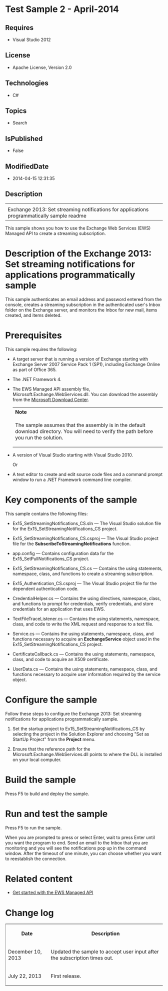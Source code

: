 # Test Sample 2 - April-2014
## Requires
* Visual Studio 2012
## License
* Apache License, Version 2.0
## Technologies
* C#
## Topics
* Search
## IsPublished
* False
## ModifiedDate
* 2014-04-15 12:31:35
## Description

<div id="header">
<table id="bottomTable" cellpadding="0" cellspacing="0">
<tbody>
<tr id="headerTableRow1">
<td align="left"><span id="runningHeaderText"></span></td>
</tr>
<tr id="headerTableRow2">
<td align="left"><span id="nsrTitle">Exchange 2013: Set streaming notifications for applications programmatically sample readme</span>
</td>
</tr>
</tbody>
</table>
</div>
<div id="mainSection">
<div id="mainBody">
<p></p>
<div>
<p>This sample shows you how to use the Exchange Web Services (EWS) Managed API to create a streaming subscription.</p>
</div>
<h1>Description of the Exchange 2013: Set streaming notifications for applications programmatically sample</h1>
<div id="sectionSection0" name="collapseableSection">
<p>This sample authenticates an email address and password entered from the console, creates a streaming subscription in the authenticated user's Inbox folder on the Exchange server, and monitors the Inbox for new mail, items created, and items deleted.
</p>
</div>
<h1>Prerequisites</h1>
<div id="sectionSection1" name="collapseableSection">
<p>This sample requires the following:</p>
<ul>
<li>
<p>A target server that is running a version of Exchange starting with Exchange Server 2007 Service Pack 1 (SP1), including Exchange Online as part of Office 365.</p>
</li><li>
<p>The .NET Framework 4.</p>
</li><li>
<p>The EWS Managed API assembly file, Microsoft.Exchange.WebServices.dll. You can download the assembly from the
<a href="http://go.microsoft.com/fwlink/?LinkID=255472" target="_blank">Microsoft Download Center</a>.</p>
<div>
<table width="100%" cellspacing="0" cellpadding="0">
<tbody>
<tr>
<th align="left"><b>Note</b> </th>
</tr>
<tr>
<td>
<p>The sample assumes that the assembly is in the default download directory. You will need to verify the path before you run the solution.</p>
</td>
</tr>
</tbody>
</table>
</div>
</li><li>
<p>A version of Visual Studio starting with Visual Studio 2010.</p>
<p>Or</p>
</li><li>
<p>A text editor to create and edit source code files and a command prompt window to run a .NET Framework command line compiler.</p>
</li></ul>
</div>
<h1>Key components of the sample</h1>
<div id="sectionSection2" name="collapseableSection">
<p>This sample contains the following files:</p>
<ul>
<li>
<p>Ex15_SetStreamingNotifications_CS.sln — The Visual Studio solution file for the Ex15_SetStreamingNotifications_CS project.</p>
</li><li>
<p>Ex15_SetStreamingNotifications_CS.csproj — The Visual Studio project file for the
<b>SubscribeToStreamingNotifications</b> function.</p>
</li><li>
<p>app.config — Contains configuration data for the Ex15_SetPullNotifications_CS project.</p>
</li><li>
<p>Ex15_SetStreamingNotifications_CS.cs — Contains the using statements, namespace, class, and functions to create a streaming subscription.</p>
</li><li>
<p>Ex15_Authentication_CS.csproj — The Visual Studio project file for the dependent authentication code.</p>
</li><li>
<p>CredentialHelper.cs — Contains the using directives, namespace, class, and functions to prompt for credentials, verify credentials, and store credentials for an application that uses EWS.</p>
</li><li>
<p>TextFileTraceListener.cs — Contains the using statements, namespace, class, and code to write the XML request and response to a text file.</p>
</li><li>
<p>Service.cs — Contains the using statements, namespace, class, and functions necessary to acquire an
<b>ExchangeService</b> object used in the Ex15_SetStreamingNotifications_CS project.</p>
</li><li>
<p>CertificateCallback.cs — Contains the using statements, namespace, class, and code to acquire an X509 certificate.</p>
</li><li>
<p>UserData.cs — Contains the using statements, namespace, class, and functions necessary to acquire user information required by the service object.</p>
</li></ul>
</div>
<h1>Configure the sample</h1>
<div id="sectionSection3" name="collapseableSection">
<p>Follow these steps to configure the Exchange 2013: Set streaming notifications for applications programmatically sample.</p>
<ol>
<li>
<p>Set the startup project to Ex15_SetStreamingNotifications_CS by selecting the project in the Solution Explorer and choosing &quot;Set as StartUp Project&quot; from the
<b><span class="ui">Project</span></b> menu.</p>
</li><li>
<p>Ensure that the reference path for the Microsoft.Exchange.WebServices.dll points to where the DLL is installed on your local computer.</p>
</li></ol>
<p></p>
</div>
<h1>Build the sample</h1>
<div id="sectionSection4" name="collapseableSection">
<p>Press F5 to build and deploy the sample.</p>
</div>
<h1>Run and test the sample</h1>
<div id="sectionSection5" name="collapseableSection">
<p>Press F5 to run the sample.</p>
<p>When you are prompted to press or select Enter, wait to press Enter until you want the program to end. Send an email to the Inbox that you are monitoring and you will see the notifications pop up in the command window. After the timeout of one minute, you
 can choose whether you want to reestablish the connection.</p>
</div>
<h1>Related content</h1>
<div id="sectionSection6" name="collapseableSection">
<ul>
<li>
<p><a href="http://go.microsoft.com/fwlink/?LinkID=301827" target="_blank">Get started with the EWS Managed API</a>
</p>
</li></ul>
</div>
<h1>Change log</h1>
<div id="sectionSection7" name="collapseableSection"><b>
<div class="caption"></div>
</b>
<div>
<table width="50%" cellspacing="2" cellpadding="5" frame="lhs">
<tbody>
<tr>
<th>
<p>Date</p>
</th>
<th>
<p>Description</p>
</th>
</tr>
<tr>
<td>
<p>December 10, 2013</p>
</td>
<td>
<p>Updated the sample to accept user input after the subscription times out.</p>
</td>
</tr>
<tr>
<td>
<p>July 22, 2013</p>
</td>
<td>
<p>First release.</p>
</td>
</tr>
</tbody>
</table>
</div>
</div>
</div>
</div>
